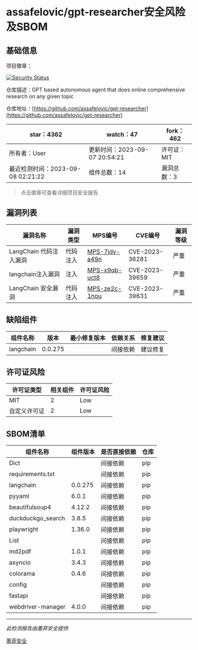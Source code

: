 # assafelovic/gpt-researcher安全风险及SBOM

## 基础信息

项目徽章：

[![Security Status](https://www.murphysec.com/platform3/v31/badge/1699850291938902016.svg)](https://www.murphysec.com/console/report/1691876436616302592/1699850291938902016)

仓库描述：GPT based autonomous agent that does online comprehensive research on any given topic

仓库地址：[https://github.com/assafelovic/gpt-researcher](https://github.com/assafelovic/gpt-researcher)

| star：4362 | watch：47 | fork：462 |
| ----------- | -------------- | ------------ |
| 所有者：User | 更新时间：2023-09-07 20:54:21 | 许可证：MIT |
| 最近检测时间：2023-09-08 02:21:22 | 组件总数：14 | 漏洞总数：3 |

> 点击徽章可查看详细项目安全报告



## 漏洞列表

| 漏洞名称 | 漏洞类型 | MPS编号 | CVE编号 | 漏洞等级 |
| ------- | ------ | ------- | ------ | ----- |
|LangChain 代码注入漏洞|代码注入|[MPS-7jdv-a49n](https://www.oscs1024.com/hd/MPS-7jdv-a49n)|CVE-2023-36281|严重|
|langchain注入漏洞|注入|[MPS-x9qb-uct8](https://www.oscs1024.com/hd/MPS-x9qb-uct8)|CVE-2023-39659|严重|
|LangChain 安全漏洞|代码注入|[MPS-ze2c-1nou](https://www.oscs1024.com/hd/MPS-ze2c-1nou)|CVE-2023-39631|严重|




## 缺陷组件

| 组件名称 | 版本 | 最小修复版本 | 依赖关系 | 修复建议 |
| -------- | ---- | ------------ | -------- | -------- |
|langchain|0.0.275||间接依赖|建议修复|C:3|H:0|M:0|L:0|




## 许可证风险

| 许可证类型 | 相关组件 | 许可证风险 |
| ---------- | -------- | ---------- |
|MIT|2|Low|
|自定义许可证|2|Low|




## SBOM清单

| 组件名称 | 组件版本 | 是否直接依赖 | 仓库 |
| -------- | -------- | ------------ | ---- |
|Dict||间接依赖|pip|
|requirements.txt||间接依赖|pip|
|langchain|0.0.275|间接依赖|pip|
|pyyaml|6.0.1|间接依赖|pip|
|beautifulsoup4|4.12.2|间接依赖|pip|
|duckduckgo_search|3.8.5|间接依赖|pip|
|playwright|1.36.0|间接依赖|pip|
|List||间接依赖|pip|
|md2pdf|1.0.1|间接依赖|pip|
|asyncio|3.4.3|间接依赖|pip|
|colorama|0.4.6|间接依赖|pip|
|config||间接依赖|pip|
|fastapi||间接依赖|pip|
|webdriver-manager|4.0.0|间接依赖|pip|


------

*此检测报告由墨菲安全提供*

[墨菲安全](www.murphysec.com)